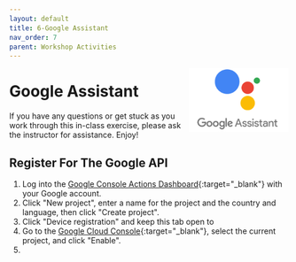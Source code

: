 ```yaml
---
layout: default
title: 6-Google Assistant
nav_order: 7
parent: Workshop Activities
---
```


<img src="images/act-6/logo-6.png" alt="google assistant" style="float:right;width:180px;">

# Google Assistant

If you have any questions or get stuck as you work through this in-class exercise, please ask the instructor for assistance. Enjoy!

## Register For The Google API
1.  Log into the [Google Console Actions Dashboard](https://console.actions.google.com/){:target="_blank"} with your Google account.
2.  Click "New project", enter a name for the project and the country and language, then click "Create project".
3.  Click "Device registration" and keep this tab open to 
4.  Go to the [Google Cloud Console](https://console.cloud.google.com/apis/library/embeddedassistant.googleapis.com){:target="_blank"}, select the current project, and click "Enable".
5.  
